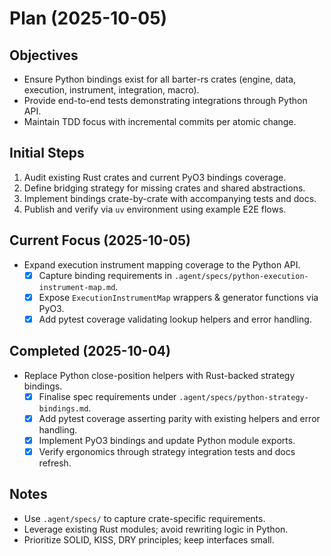 # Plan (2025-10-05)

## Objectives
- Ensure Python bindings exist for all barter-rs crates (engine, data, execution, instrument, integration, macro).
- Provide end-to-end tests demonstrating integrations through Python API.
- Maintain TDD focus with incremental commits per atomic change.

## Initial Steps
1. Audit existing Rust crates and current PyO3 bindings coverage.
2. Define bridging strategy for missing crates and shared abstractions.
3. Implement bindings crate-by-crate with accompanying tests and docs.
4. Publish and verify via `uv` environment using example E2E flows.

## Current Focus (2025-10-05)
- Expand execution instrument mapping coverage to the Python API.
  - [x] Capture binding requirements in `.agent/specs/python-execution-instrument-map.md`.
  - [x] Expose `ExecutionInstrumentMap` wrappers & generator functions via PyO3.
  - [x] Add pytest coverage validating lookup helpers and error handling.

## Completed (2025-10-04)
- Replace Python close-position helpers with Rust-backed strategy bindings.
  - [x] Finalise spec requirements under `.agent/specs/python-strategy-bindings.md`.
  - [x] Add pytest coverage asserting parity with existing helpers and error handling.
  - [x] Implement PyO3 bindings and update Python module exports.
  - [x] Verify ergonomics through strategy integration tests and docs refresh.

## Notes
- Use `.agent/specs/` to capture crate-specific requirements.
- Leverage existing Rust modules; avoid rewriting logic in Python.
- Prioritize SOLID, KISS, DRY principles; keep interfaces small.
